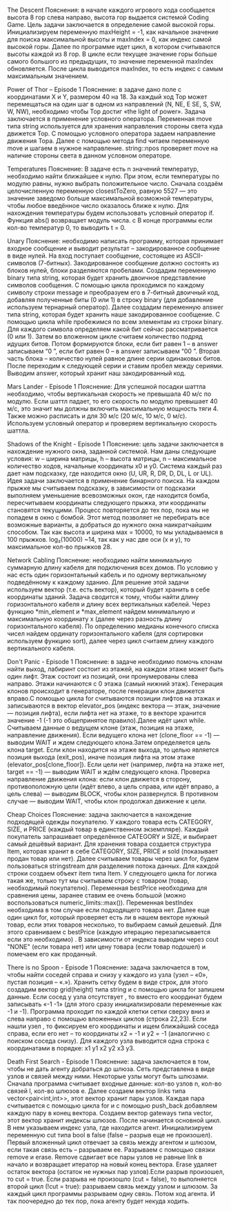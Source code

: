 The Descent
Пояснения: в начале каждого игрового хода сообщается высота 8 гор слева направо, высота гор выдается системой Coding Game. 
Цель задачи заключается в определение самой высокой горы. Инициализируем переменную maxHeight = -1, как начальное значение 
для поиска максимальной высоты и maxIndex = 0, как индекс самой высокой горы. Далее по программе идет цикл, в котором 
считываются высоты каждой из 8 гор.  В цикле если текущее значение горы больше самого большого из предыдущих, то значение 
переменной maxIndex обновляется. После цикла выводится maxIndex, то есть индекс с самым максимальным значением.


Power of Thor – Episode 1
	Пояснение: в задаче дано поле с координатами X и Y, размером 40 на 18. За каждый ход Тор может перемещаться на один шаг 
 в одном из направлений (N, NE, E SE, S, SW, W, NW), необходимо чтобы Тор достиг  «the light of power». Задача заключается 
 в применение условного оператора. Переменная move типа string используется для хранения направления стороны света куда 
 движется Тор. С помощью условного оператора задаем направление движения Тора. Далее с помощью метода find читаем переменную 
 move и шагаем в нужное направление. string::npos проверяет move на наличие стороны света в данном условном операторе.

 
Temperatures
	Пояснение: В задаче есть n значений температур, необходимо найти ближайшее к нулю. При этом, если температуры по модулю 
 равны, нужно выбрать положительное число. Сначала создаём целочисленную переменную closestToZero, равную 5527 — это значение 
 заведомо больше максимальной возможной температуры, чтобы любое введённое число оказалось ближе к нулю. Для нахождения 
 температуры будем использовать условный оператор if. Функция abs() возвращает модуль числа.  c В конце программы если 
 кол-во температур 0, то выводить t = 0.

 Unary
Пояснение: необходимо написать программу, которая принимает входное сообщение и выводит результат – закодированное сообщение 
в виде нулей. На вход поступает сообщение, состоящее из ASCII-символов (7-битных). Закодированное сообщение должно состоять 
из блоков нулей, блоки разделяются пробелами. Создадим переменную binary типа string, которая будет хранить двоичное 
представление символов сообщения. С помощью цикла проходимся по каждому символу строки message и преобразуем его в 
7-битный двоичный код, добавляя полученные биты (0 или 1) в строку binary (для добавление используем тернарный оператор). 
Далее создадим переменную answer типа string, которая будет хранить наше закодированное сообщение. С помощью цикла while 
пробежимся по всем элементам из строки binary. Для каждого символа определяем какой бит сейчас рассматривается (0 или 1). 
Затем во вложенном цикле считаем количество подряд идущих битов. Потом формируются блоки, если бит равен 1 – в answer 
записываем “0 ”, если бит равен 0 – в answer записываем “00 ”. Вторая часть блока – количество нулей равное длине серии 
одинаковых битов.  После переходим к следующей серии и ставим пробел между сериями. Выводим answer, который хранит наш закодированный код.

 
Mars Lander - Episode 1
Пояснение: Для успешной посадки шаттла необходимо, чтобы вертикальная скорость не превышала 40 м/с по модулю. Если шаттл 
падает, то его скорость по модулю превышает 40 м/c, это значит мы должны включить максимальную мощность тяги 4. Также можно 
расписать и для 30 м/c  (20 м/c, 10 м/c, 0 м/c). Используем условный оператор и проверяем вертикальную скорость шаттла.

Shadows of the Knight - Episode 1
Пояснение: цель задачи заключается в нахождение нужного окна, заданной системой. Нам даны следующие условия: w – ширина матрицы,
h – высота матрицы,  n – максимальное количество ходов, начальные координаты x0 и y0. Система каждый раз дает нам подсказку, 
где находится окно (U, UR, R, DR, D, DL, L or UL). Идея задачи заключается в применение бинарного поиска. На каждом прыжке мы 
считываем подсказку, в зависимости от подсказки выполняем уменьшение всевозможных окон, где находится бомба, пересчитываем 
координаты следующего прыжка, эти координаты становятся текущими. Процесс повторяется до тех пор, пока мы не попадем в окно 
с бомбой. Этот метод позволяет не перебирать все возможные варианты, а добраться до нужного окна наикратчайшим способом.
Так как высота и ширина мax = 10000, то мы укладываемся в 100 прыжков. log₂(10000) ~14, так как у нас две оси (x и y), то 
максимальное кол-во прыжков 28. 


Network Cabling
Пояснение: необходимо найти минимальную суммарную длину кабеля для подключения всех домов. По условию у нас есть один горизонтальный
кабель и по одному вертикальному подведённому к каждому зданию. Для решение этой задачи используем вектор (т.е. есть вектор),
который будет хранить в себе координаты зданий. Задача сводится к тому, чтобы найти длину горизонтального кабеля и длину всех 
вертикальных кабелей. Через функцию *min_element и *max_element найдем минимальную и максимальную координату x (далее через 
разность длину горизонтального кабеля). По определению медианы конечного списка чисел найдем ординату горизонтального кабеля 
(для сортировки используем функцию  sort), далее через цикл считаем длину каждого вертикального кабеля.


Don't Panic - Episode 1
Пояснение: в задаче необходимо помочь клонам найти выход, лабиринт состоит из этажей, на каждом этаже может быть один лифт. Этаж 
состоит из позиций, они пронумерованы слева направо. Этажи начинаются с 0 этажа (самый нижний этаж). Генерация клонов происходит 
в генераторе, после генерации клон движется вправо.С помощью цикла for считываются позиции лифтов на этажах и записываются в 
вектор elevator_pos (индекс вектора — этаж, значение — позиция лифта), если лифта нет на этаже, то в векторе хранится значение -1 
(-1 это общепринятое правило).Далее идёт цикл while. Считываем данные о ведущем клоне (этаж, позиция на этаже, направление движения). 
Если ведущего клона нет (clone_floor == -1) — выводим WAIT и ждем следующего клона.Затем определяется цель клона target. Если клон 
находится на этаже выхода, то целью является позиция выхода (exit_pos), иначе позиция лифта на этом этаже (elevator_pos[clone_floor]). 
Если цели нет (например, лифта на этаже нет, target == -1) — выводим WAIT и ждём следующего клона. Проверка направление движения клона: 
если клон движется в сторону, противоположную цели (идёт влево, а цель справа, или идёт вправо, а цель слева) — выводим BLOCK, чтобы клон 
развернулся. В противном случае — выводим WAIT, чтобы клон продолжал движение к цели.


Cheap Choices
Пояснение:  задача заключается в нахождение подходящей одежды покупателю. У каждого товара есть CATEGORY,  SIZE, и PRICE (каждый товар в 
единственном экземпляре). Каждый покупатель запрашивает определённое CATEGORY и SIZE, и выбирает самый дешёвый вариант. Для хранения товара 
создается структура Item, которая хранит в себе CATEGORY, SIZE, PRICE и sold (показывает продан товар или нет). Далее считываем товары 
через цикл for, будем пользоваться stringstream для разделения потока данных. Для каждой строки создаем объект item типа Item. У следующего 
цикла for логика такая же, только тут мы считываем строку с товаром (товар, необходимый покупателю). Переменная bestPrice необходима для 
сравнения цены, заранее ставим ее очень большой (можно воспользоваться numeric_limits<int>::max()). Переменная bestIndex необходима в том 
случае если подходящего товара нет. Далее еще один цикл for, который проверяет есть ли в нашем векторе нужный товар, если этих товаров 
несколько, то выбираем самый дешевый. Для этого сравниваем с bestPrice (каждую итерацию перезаписывается если это необходимо) . 
В зависимости от индекса выводим через cout "NONE" (если товара нет) или цену товара (если товар подошел) и помечаем его как проданный.

There is no Spoon - Episode 1
Пояснение: задача заключается в том, чтобы найти соседей справа и снизу у каждого из узла (узел – «0», пустая позиция – «.»). Хранить сетку 
будем в виде строк, для этого создадим вектор grid(height) типа string и с помощью цикла for запишем данные. Если сосед у узла отсутствует , 
то вместо его координат будем записывать «-1 -1» (для этого сразу инициализировали переменные как -1 и -1). Программа проходит по каждой клетки
сетки сверху вниз и слева направо с помощью вложенных циклов (строка 22,23). Если нашли узел , то фиксируем его координаты и ищем ближайший 
соседа справа, если его нет – то координаты x2 = -1 и y2 = -1  (аналогично с поиском соседа снизу). Для каждого узла выводится одна строка с
координатами в порядке: x1 y1 x2 y2 x3 y3.


Death First Search - Episode 1
Пояснение: задача заключается в том, чтобы не дать агенту добраться до шлюза. Сеть представлена в виде узлов  и связей между ними. Некоторые узлы могут быть шлюзами. Сначала программа считывает входные данные: кол-во узлов n, кол-во связей l, кол-во шлюзов e. Далее создаем вектор links типа vector<pair<int,int>>, этот вектор хранит пары узлов. Каждая пара считывается с помощью цикла for и с помощью push_back добавляем каждую пару в конец вектора. Создаем вектор gateways типа vector<int>, этот вектор хранит индексы шлюзов. После начинается основной цикл. В нем указываем индекс узла, где находится агент. Инициализируем переменную cut типа bool в false (false – разрыв еще не произошел). Первый вложенный цикл  отвечает за связь между агентом и шлюзом, если такая связь есть – разрываем ее. Разрываем с помощью связки remove и erase. Remove сдвигает все пары узлов не равные link в начало и возвращает итератор на новый конец вектора. Erase удаляет остаток вектора (остаток не нужных пар узлов).Если разрыв произошел, то cut = true. Если разрыва не произошло (cut = false), то выполняется второй цикл (!cut = true): разрываем связь между узлом и шлюзом. За каждый цикл программы разрываем одну связь. Потом ход агента. И так поочередно до тех пор, пока агенту будет некуда ходить.



